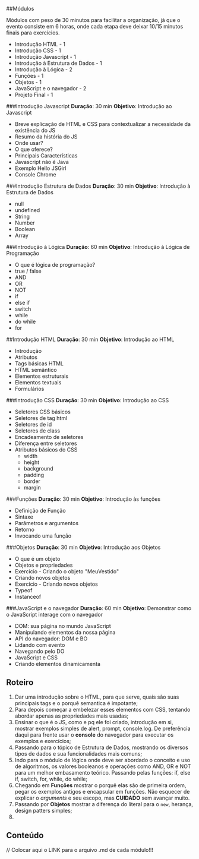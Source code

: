 ##Módulos

Módulos com peso de 30 minutos para facilitar a organização, já que o evento consiste em 6 horas, onde cada etapa deve deixar 10/15 minutos finais para exercícios.

- Introdução HTML - 1
- Introdução CSS - 1
- Introdução Javascript - 1
- Introdução à Estrutura de Dados - 1
- Introdução à Lógica - 2
- Funções - 1
- Objetos - 1
- JavaScript e o navegador - 2
- Projeto Final - 1

###Introdução Javascript
**Duração**: 30 min
**Objetivo**: Introdução ao Javascript

- Breve explicação de HTML e CSS para contextualizar a necessidade da existência do JS
- Resumo da história do JS
- Onde usar?
- O que oferece?
- Principais Características
- Javascript não é Java
- Exemplo Hello JSGirl
- Console Chrome



###Introdução Estrutura de Dados
**Duração**: 30 min
**Objetivo**: Introdução à Estrutura de Dados

- null
- undefined
- String
- Number
- Boolean
- Array


###Introdução à Lógica
**Duração**: 60 min
**Objetivo**: Introdução à Lógica de Programação

- O que é lógica de programação?
- true / false
- AND
- OR
- NOT
- if
- else if
- switch
- while
- do while
- for


##Introdução HTML
**Duração**: 30 min
**Objetivo**: Introdução ao HTML

- Introdução
- Atributos
- Tags básicas HTML
- HTML semântico
- Elementos estruturais
- Elementos textuais
- Formulários


###Introdução CSS
**Duração**: 30 min
**Objetivo**: Introdução ao CSS

- Seletores CSS básicos
- Seletores de tag html
- Seletores de id
- Seletores de class
- Encadeamento de seletores
- Diferença entre seletores
- Atributos básicos do CSS
    - width
    - height
    - background
    - padding
    - border
    - margin


###Funções
**Duração**: 30 min
**Objetivo**: Introdução às funções

- Definição de Função
- Sintaxe
- Parâmetros e argumentos
- Retorno
- Invocando uma função


###Objetos
**Duração**: 30 min
**Objetivo**: Introdução aos Objetos

- O que é um objeto
- Objetos e propriedades
- Exercício - Criando o objeto "MeuVestido"
- Criando novos objetos
- Exercício - Criando novos objetos
- Typeof
- Instanceof

###JavaScript e o navegador
**Duração**: 60 min
**Objetivo**: Demonstrar como o JavaScript interage com o navegador

- DOM: sua página no mundo JavaScript
- Manipulando elementos da nossa página
- API do navegador: DOM e BO
- Lidando com evento
- Navegando pelo DO
- JavaScript e CSS
- Criando elementos dinamicamenta


## Roteiro

1. Dar uma introdução sobre o HTML, para que serve, quais são suas principais tags e o porquê semantica é impotante;
2. Para depois começar a embelezar esses elementos com CSS, tentando abordar apenas as propriedades mais usadas;
3. Ensinar o que é o JS, como e pq ele foi criado, introdução em si, mostrar exemplos simples de alert, prompt, console.log. De preferência daqui para frente usar o **console** do navegador para executar os exemplos e exercícios;
4. Passando para o tópico de Estrutura de Dados, mostrando os diversos tipos de dados e sua funcionalidades mais comuns;
5. Indo para o módulo de lógica onde deve ser abordado o conceito e uso de algoritmos, os valores booleanos e operações como AND, OR e NOT para um melhor embasamento teórico. Passando pelas funções: if, else if, switch, for, while, do while;
6. Chegando em **Funções** mostrar o porquê elas são de primeira ordem, pegar os exemplos antigos e encapsular em funções. Não esquecer de explicar o *arguments* e seu escopo, mas **CUIDADO** sem avançar muito.
7. Passando por **Objetos** mostrar a diferença do literal para o `new`, herança, design patters simples;
8.

## Conteúdo

// Colocar aqui o LINK para o arquivo .md de cada módulo!!!
